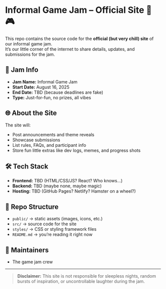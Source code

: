 # Informal Game Jam – Official Site 🎨🎮

This repo contains the source code for the **official (but very chill) site** of our informal game jam.  
It’s our little corner of the internet to share details, updates, and submissions for the jam.

## 📅 Jam Info
- **Jam Name:** Informal Game Jam
- **Start Date:** August 16, 2025
- **End Date:** TBD (because deadlines are fake)
- **Type:** Just-for-fun, no prizes, all vibes

## 🌐 About the Site
The site will:
- Post announcements and theme reveals
- Showcase submissions
- List rules, FAQs, and participant info
- Store fun little extras like dev logs, memes, and progress shots

## 🛠 Tech Stack
- **Frontend:** TBD (HTML/CSS/JS? React? Who knows…)
- **Backend:** TBD (maybe none, maybe magic)
- **Hosting:** TBD (GitHub Pages? Netlify? Hamster on a wheel?)

## 📂 Repo Structure
- `public/` → static assets (images, icons, etc.)
- `src/` → source code for the site
- `styles/` → CSS or styling framework files
- `README.md` → you’re reading it right now

## 🤝 Maintainers
- The game jam crew

---

> **Disclaimer:** This site is not responsible for sleepless nights, random bursts of inspiration, or uncontrollable laughter during the jam.

